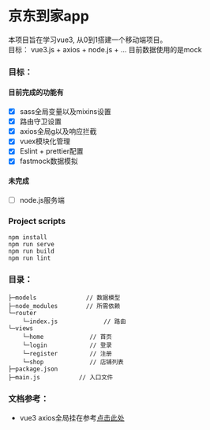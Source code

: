 # 京东到家app
本项目旨在学习vue3, 从0到1搭建一个移动端项目。  
目标： vue3.js + axios + node.js + ... 目前数据使用的是mock

### 目标：
#### 目前完成的功能有
- [x] sass全局变量以及mixins设置
- [x] 路由守卫设置
- [x] axios全局g以及响应拦截
- [x] vuex模块化管理
- [x] Eslint + prettier配置
- [x] fastmock数据模拟

#### 未完成
- [ ] node.js服务端


### Project scripts
```
npm install 
npm run serve
npm run build
npm run lint
```

### 目录：
```
├─models              // 数据模型
├─node_modules        // 所需依赖
└─router
    └─index.js             // 路由
└─views
    └─home             // 首页
    └─login            // 登录
    └─register         // 注册
    └─shop             // 店铺列表
├─package.json        
├─main.js           // 入口文件        
``` 

### 文档参考：
- vue3 axios全局挂在参考[点击此处](https://www.jianshu.com/p/f8b14062337a)